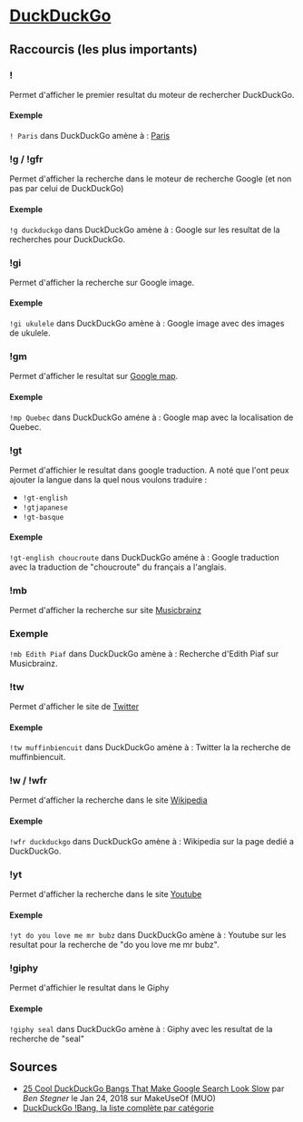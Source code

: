 # [DuckDuckGo](https://duckduckgo.com)
## Raccourcis (les plus importants)
### !
Permet d'afficher le premier resultat du moteur de rechercher DuckDuckGo.

#### Exemple
`! Paris` dans DuckDuckGo
amène à : 
[Paris](https://www.paris.fr)

### !g / !gfr
Permet d'afficher la recherche dans le moteur de recherche Google (et non pas par celui de DuckDuckGo)

#### Exemple
`!g duckduckgo` dans DuckDuckGo
amène à :
Google sur les resultat de la recherches pour DuckDuckGo.

### !gi
Permet d'afficher la recherche sur Google image.

#### Exemple
`!gi ukulele` dans DuckDuckGo
amène à :
Google image avec des images de ukulele.

### !gm
Permet d'afficher le resultat sur [Google map](https://www.google.com/maps).

#### Exemple
`!mp Quebec` dans DuckDuckGo
améne à :
Google map avec la localisation de Quebec.

### !gt
Permet d'affichier le resultat dans google traduction. 
A noté que l'ont peux ajouter la langue dans la quel nous voulons traduire :
- `!gt-english`
- `!gtjapanese`
- `!gt-basque`

#### Exemple
`!gt-english choucroute` dans DuckDuckGo
améne à :
Google traduction avec la traduction de "choucroute" du français a l'anglais.

### !mb
Permet d'afficher la recherche sur site [Musicbrainz](https://musicbrainz.org)

### Exemple
`!mb Edith Piaf` dans DuckDuckGo
amène à :
Recherche d'Edith Piaf sur Musicbrainz.

### !tw
Permet d'afficher le site de [Twitter](https://twitter.com)

#### Exemple
`!tw muffinbiencuit` dans DuckDuckGo
amène à :
Twitter la la recherche de muffinbiencuit.

### !w / !wfr
Permet d'afficher la recherche dans le site [Wikipedia](https://en.wikipedia.org/wiki/Main_Page)

#### Exemple
`!wfr duckduckgo` dans DuckDuckGo
amène à :
Wikipedia sur la page dedié a DuckDuckGo.

### !yt
Permet d'afficher la recherche dans le site [Youtube](https://www.youtube.com)

#### Exemple
`!yt do you love me mr bubz` dans DuckDuckGo 
amène à :
Youtube sur les resultat pour la recherche de "do you love me mr bubz".

### !giphy
Permet d'affichier le resultat dans le Giphy

#### Exemple
`!giphy seal` dans DuckDuckGo
amène à :
Giphy avec les resultat de la recherche de "seal"

## Sources
- [25 Cool DuckDuckGo Bangs That Make Google Search Look Slow](https://www.makeuseof.com/tag/cool-duckduckgo-bangs/) par *Ben Stegner* le Jan 24, 2018 sur MakeUseOf (MUO)
- [DuckDuckGo !Bang, la liste complète par catégorie](https://duckduckgo.com/bang_lite.html)
